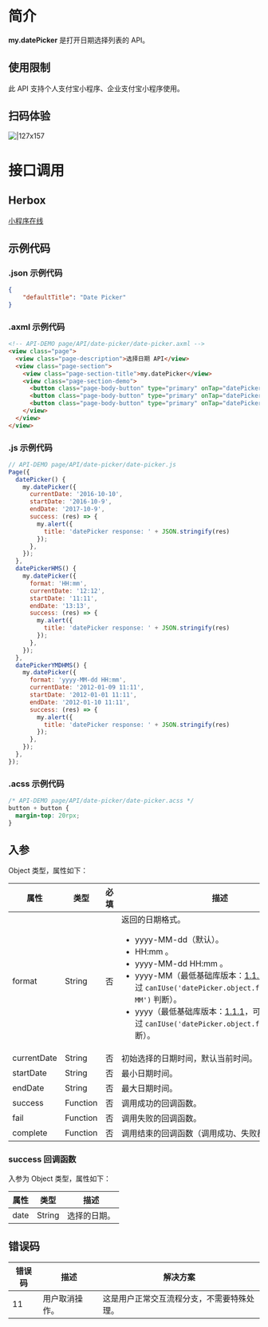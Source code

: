 
# 简介
**my.datePicker** 是打开日期选择列表的 API。

## 使用限制
此 API 支持个人支付宝小程序、企业支付宝小程序使用。

## 扫码体验
![|127x157](https://gw.alipayobjects.com/zos/skylark-tools/public/files/8652e218e6d945058e66d1fd2eafc101.jpeg#align=left&display=inline&height=157&margin=%5Bobject%20Object%5D&originHeight=157&originWidth=127&status=done&style=none&width=127)

# 接口调用

## Herbox
[小程序在线](https://herbox-embed.alipay.com/s/doc-date-picker?theme=light&previewZoom=75&chInfo=openhome-doc) 

## 示例代码

### .json 示例代码
```json
{
    "defaultTitle": "Date Picker"
}
```

### .axml 示例代码
```html
<!-- API-DEMO page/API/date-picker/date-picker.axml -->
<view class="page">
  <view class="page-description">选择日期 API</view>
  <view class="page-section">
    <view class="page-section-title">my.datePicker</view>
    <view class="page-section-demo">
      <button class="page-body-button" type="primary" onTap="datePicker">选择日期-1</button>
      <button class="page-body-button" type="primary" onTap="datePickerHMS">选择日期-2</button>
      <button class="page-body-button" type="primary" onTap="datePickerYMDHMS">选择日期-3</button>
    </view>
  </view>
</view>
```

### .js 示例代码
```javascript
// API-DEMO page/API/date-picker/date-picker.js
Page({
  datePicker() {
    my.datePicker({
      currentDate: '2016-10-10',
      startDate: '2016-10-9',
      endDate: '2017-10-9',
      success: (res) => {
        my.alert({
          title: 'datePicker response: ' + JSON.stringify(res)
        });
      },
    });
  },
  datePickerHMS() {
    my.datePicker({
      format: 'HH:mm',
      currentDate: '12:12',
      startDate: '11:11',
      endDate: '13:13',
      success: (res) => {
        my.alert({
          title: 'datePicker response: ' + JSON.stringify(res)
        });
      },
    });
  },
  datePickerYMDHMS() {
    my.datePicker({
      format: 'yyyy-MM-dd HH:mm',
      currentDate: '2012-01-09 11:11',
      startDate: '2012-01-01 11:11',
      endDate: '2012-01-10 11:11',
      success: (res) => {
        my.alert({
          title: 'datePicker response: ' + JSON.stringify(res)
        });
      },
    });
  },
});
```

### .acss 示例代码
```css
/* API-DEMO page/API/date-picker/date-picker.acss */
button + button {
  margin-top: 20rpx;
}
```

## 入参
Object 类型，属性如下：

| **属性** | **类型** | **必填** | **描述** |
| --- | --- | --- | --- |
| format | String | 否 | 返回的日期格式。<br /><ul><li>yyyy-MM-dd（默认）。</li><li>HH:mm 。</li><li>yyyy-MM-dd HH:mm 。</li><li>yyyy-MM（最低基础库版本：[1.1.1](framework/compatibility)，可通过 `canIUse('datePicker.object.format.yyyy-MM')` 判断）。</li><li>yyyy（最低基础库版本：[1.1.1](framework/compatibility)，可通过 `canIUse('datePicker.object.format.yyyy')` 判断）。</li></ul> |
| currentDate | String | 否 | 初始选择的日期时间，默认当前时间。 |
| startDate | String | 否 | 最小日期时间。 |
| endDate | String | 否 | 最大日期时间。 |
| success | Function | 否 | 调用成功的回调函数。 |
| fail | Function | 否 | 调用失败的回调函数。 |
| complete | Function | 否 | 调用结束的回调函数（调用成功、失败都会执行）。 |


### success 回调函数
入参为 Object 类型，属性如下：

| **属性** | **类型** | **描述** |
| --- | --- | --- |
| date | String | 选择的日期。 |


## 错误码
| **错误码** | **描述** | **解决方案** |
| --- | --- | --- |
| 11 | 用户取消操作。 | 这是用户正常交互流程分支，不需要特殊处理。 |

